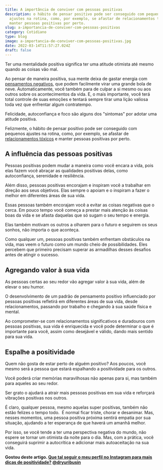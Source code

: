 ```yaml
---
title: A importância de conviver com pessoas positivas
description: o hábito de pensar positivo pode ser conseguido com pequenos
  ajustes na rotina, como, por exemplo, se afastar de relacionamentos tóxicos e
  manter pessoas positivas por perto.
slug: a-importancia-de-conviver-com-pessoas-positivas
category: Cotidiano
type: blog
image: a-importancia-de-conviver-com-pessoas-positivas.jpg
date: 2022-03-14T11:57:27.024Z
draft: false
---
```


Ter uma mentalidade positiva significa ter uma atitude otimista até mesmo quando as coisas vão mal.

Ao pensar de maneira positiva, sua mente deixa de gastar energia com [pensamentos negativos](https://yuribusin.com.br/como-se-livrar-de-pensamentos-negativos/), que podem facilmente virar uma grande bola de neve. Automaticamente, você também para de culpar a si mesmo ou aos outros sobre os acontecimentos da vida. E, o mais importante, você terá total controle de suas emoções e tentará sempre tirar uma lição valiosa toda vez que enfrentar algum contratempo.

Felicidade, autoconfiança e foco são alguns dos "sintomas" por adotar uma atitude positiva.

Felizmente, o hábito de pensar positivo pode ser conseguido com pequenos ajustes na rotina, como, por exemplo, se afastar de [relacionamentos tóxicos](https://yuribusin.com.br/relacionamento-toxico-entenda-se-voce-esta-em-um/) e manter pessoas positivas por perto.

## A influência das pessoas positivas

Pessoas positivas podem mudar a maneira como você encara a vida, pois elas fazem você abraçar as qualidades positivas delas, como autoconfiança, serenidade e resiliência.

Além disso, pessoas positivas encorajam e inspiram você a trabalhar em direção aos seus objetivos. Elas sempre o apoiam e o inspiram a fazer o melhor em diferentes áreas de sua vida.

Essas pessoas também encorajam você a evitar as coisas negativas que o cerca. Em pouco tempo você começa a prestar mais atenção às coisas boas da vida e se afasta daquelas que só sugam o seu tempo e energia.

Elas também motivam os outros a olharem para o futuro e seguirem os seus sonhos, não importa o que aconteça.

Como qualquer um, pessoas positivas também enfrentam obstáculos na vida, mas veem o futuro como um mundo cheio de possibilidades. Eles percebem que primeiro precisam superar as armadilhas desses desafios antes de atingir o sucesso.

## Agregando valor à sua vida

As pessoas certas ao seu redor vão agregar valor à sua vida, além de elevar o seu humor.

O desenvolvimento de um padrão de pensamento positivo influenciado por pessoas positivas refletirá em diferentes áreas de sua vida, desde relacionamentos, passando por trabalho e chegando à sua saúde física e mental.

Ao comprometer-se com relacionamentos significativos e duradouros com pessoas positivas, sua vida é enriquecida e você pode determinar o que é importante para você, assim como desejável e válido, dando mais sentido para sua vida.

## Espalhe a positividade

Quem não gosta de estar perto de alguém positivo? Aos poucos, você mesmo será a pessoa que estará espalhando a positividade para os outros.

Você poderá criar memórias maravilhosas não apenas para si, mas também para aqueles ao seu redor.

Ser grato o ajudará a atrair mais pessoas positivas em sua vida e reforçará vibrações positivas nos outros.

É claro, qualquer pessoa, mesmo aquelas super positivas, também não estão felizes o tempo todo.  É normal ficar triste, chorar e desanimar. Mas, nesses momentos, uma pessoa positiva próxima sentirá empatia por sua situação, ajudando a ter esperança de que haverá um amanhã melhor.

Por isso, se você tende a ter uma perspectiva negativa do mundo, não espere se tornar um otimista da noite para o dia. Mas, com a prática, você conseguirá suprimir a autocrítica e adicionar mais autoaceitação na sua vida.

**Gostou deste artigo. [Que tal seguir o meu perfil no Instagram para mais dicas de positividade?](https://www.instagram.com/dryuribusin/) [@dryuribusin ](https://www.instagram.com/dryuribusin/)**
